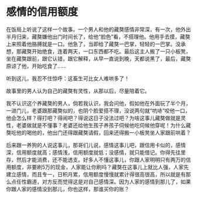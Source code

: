 # 感情的信用额度

在饭局上听说了这样一个故事。一个男人和他的藏獒感情非常深，有一次，他外出半月归来，藏獒嫌他出门时间长了，给他“脸色”看，不搭理他。他用手去摸，藏獒上来照着他胳膊就是一口。他急了，当即给了藏獒一巴掌，轻轻的一巴掌。没承想，那藏獒开始绝食，连着两天，一口东西都不吃。最后这主人搬了一只小板凳，坐在藏獒跟前，跟它认错，跟它解释，从早一直说到晚，天都说黑了，最后，藏獒原谅了他，开始吃食了…… 

听到这儿，我忍不住惊呼：这畜生可比女人难哄多了！ 

故事里的男人认为自己的藏獒有灵性，从那以后，尽量陪着它。 

我不认识这个养藏獒的男人，倘若我认识，我会问他，假如他在外面玩了半个月，一进门儿，老婆跟那藏獒似的，也阴个脸爱搭不理，没说两句就“吭哧”咬他一口，他会怎么样？得打吧？得闹吧？得说这日子没法过吧？为啥这事儿藏獒做就是灵性，老婆做就是不懂事？老婆还给他生孩子养孩子伺候他吃伺候他穿呢！为什么藏獒吃他的喝他的，他出门还得跟藏獒请假，回来还得搬一小板凳坐人家跟前哄着？ 

后来跟一养狗的人说这事儿，那哥们儿说，感情这事儿吧，跟信用卡似的，感情深，信用额度就高；感情浅，信用额度就低；没感情，就只能借记。你得先往里存，然后才能消费，还不能透支。好多人不懂这事儿，你跟人家明明只有两万的信用额度，非要刷5万的现金，人家能让你刷吗？藏獒在这事儿上就比人强，人家先建立感情，而且专一，日积月累，信用额度慢慢就累计得很高很高，所以就是有那么点任性霸道，对方反而觉得这是对自己感情深。因为人家的感情到那儿了，如果你跟人家的感情没到那儿，你也这样，那谁买你的账？
